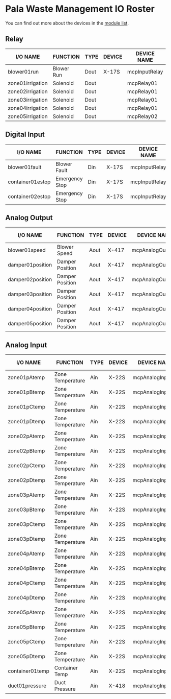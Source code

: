# Pala Waste Management IO Roster

You can find out more about the devices in the [module list][readme].

[readme]: README.md

## Relay

| I/O NAME         | FUNCTION   | TYPE | DEVICE | DEVICE NAME   | LOCATION | TERMINAL # |
| ---------------- | ---------- | ---- | ------ | ------------- | -------- | ---------- |
| blower01run      | Blower Run | Dout | X-17S  | mcpInputRelay | MCP      | 1B         |
| zone01irrigation | Solenoid   | Dout |        | mcpRelay01    | MCP      | 4NO        |
| zone02irrigation | Solenoid   | Dout |        | mcpRelay01    | MCP      | 3NO        |
| zone03irrigation | Solenoid   | Dout |        | mcpRelay01    | MCP      | 2NO        |
| zone04irrigation | Solenoid   | Dout |        | mcpRelay01    | MCP      | 1NO        |
| zone05irrigation | Solenoid   | Dout |        | mcpRelay02    | MCP      | 4NO        |

## Digital Input

| I/O NAME         | FUNCTION       | TYPE | DEVICE | DEVICE NAME   | LOCATION | TERMINAL # |
| ---------------- | -------------- | ---- | ------ | ------------- | -------- | ---------- |
| blower01fault    | Blower Fault   | Din  | X-17S  | mcpInputRelay | MCP      | 1+         |
| container01estop | Emergency Stop | Din  | X-17S  | mcpInputRelay | MCP      | 2+         |
| container02estop | Emergency Stop | Din  | X-17S  | mcpInputRelay | MCP      | 3+         |

## Analog Output

| I/O NAME         | FUNCTION        | TYPE | DEVICE | DEVICE NAME      | LOCATION | TERMINAL # |
| ---------------- | --------------- | ---- | ------ | ---------------- | -------- | ---------- |
| blower01speed    | Blower Speed    | Aout | X-417  | mcpAnalogOutput2 | MCP      | Out5       |
| damper01position | Damper Position | Aout | X-417  | mcpAnalogOutput1 | MCP      | Out5       |
| damper02position | Damper Position | Aout | X-417  | mcpAnalogOutput1 | MCP      | Out4       |
| damper03position | Damper Position | Aout | X-417  | mcpAnalogOutput1 | MCP      | Out3       |
| damper04position | Damper Position | Aout | X-417  | mcpAnalogOutput1 | MCP      | Out2       |
| damper05position | Damper Position | Aout | X-417  | mcpAnalogOutput1 | MCP      | Out1       |

## Analog Input

| I/O NAME        | FUNCTION         | TYPE | DEVICE | DEVICE NAME      | LOCATION | TERMINAL # |
| --------------- | ---------------- | ---- | ------ | ---------------- | -------- | ---------- |
| zone01pAtemp    | Zone Temperature | Ain  | X-22S  | mcpAnalogInput01 | MCP      | Ain8       |
| zone01pBtemp    | Zone Temperature | Ain  | X-22S  | mcpAnalogInput01 | MCP      | Ain7       |
| zone01pCtemp    | Zone Temperature | Ain  | X-22S  | mcpAnalogInput01 | MCP      | Ain6       |
| zone01pDtemp    | Zone Temperature | Ain  | X-22S  | mcpAnalogInput01 | MCP      | Ain5       |
| zone02pAtemp    | Zone Temperature | Ain  | X-22S  | mcpAnalogInput01 | MCP      | Ain8       |
| zone02pBtemp    | Zone Temperature | Ain  | X-22S  | mcpAnalogInput01 | MCP      | Ain7       |
| zone02pCtemp    | Zone Temperature | Ain  | X-22S  | mcpAnalogInput01 | MCP      | Ain6       |
| zone02pDtemp    | Zone Temperature | Ain  | X-22S  | mcpAnalogInput01 | MCP      | Ain5       |
| zone03pAtemp    | Zone Temperature | Ain  | X-22S  | mcpAnalogInput02 | MCP      | Ain8       |
| zone03pBtemp    | Zone Temperature | Ain  | X-22S  | mcpAnalogInput02 | MCP      | Ain7       |
| zone03pCtemp    | Zone Temperature | Ain  | X-22S  | mcpAnalogInput02 | MCP      | Ain6       |
| zone03pDtemp    | Zone Temperature | Ain  | X-22S  | mcpAnalogInput02 | MCP      | Ain5       |
| zone04pAtemp    | Zone Temperature | Ain  | X-22S  | mcpAnalogInput02 | MCP      | Ain8       |
| zone04pBtemp    | Zone Temperature | Ain  | X-22S  | mcpAnalogInput02 | MCP      | Ain7       |
| zone04pCtemp    | Zone Temperature | Ain  | X-22S  | mcpAnalogInput02 | MCP      | Ain6       |
| zone04pDtemp    | Zone Temperature | Ain  | X-22S  | mcpAnalogInput02 | MCP      | Ain5       |
| zone05pAtemp    | Zone Temperature | Ain  | X-22S  | mcpAnalogInput03 | MCP      | Ain8       |
| zone05pBtemp    | Zone Temperature | Ain  | X-22S  | mcpAnalogInput03 | MCP      | Ain7       |
| zone05pCtemp    | Zone Temperature | Ain  | X-22S  | mcpAnalogInput03 | MCP      | Ain6       |
| zone05pDtemp    | Zone Temperature | Ain  | X-22S  | mcpAnalogInput03 | MCP      | Ain5       |
| container01temp | Container Temp   | Ain  | X-22S  | mcpAnalogInput03 | MCP      | Ain4       |
| duct01pressure  | Duct Pressure    | Ain  | X-418  | mcpAnalogInput04 | MCP      | Ain1       |
